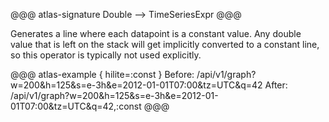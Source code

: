 @@@ atlas-signature
Double
-->
TimeSeriesExpr
@@@

Generates a line where each datapoint is a constant value. Any double value that is left on
the stack will get implicitly converted to a constant line, so this operator is typically not
used explicitly.

@@@ atlas-example { hilite=:const }
Before: /api/v1/graph?w=200&h=125&s=e-3h&e=2012-01-01T07:00&tz=UTC&q=42
After: /api/v1/graph?w=200&h=125&s=e-3h&e=2012-01-01T07:00&tz=UTC&q=42,:const
@@@
